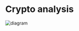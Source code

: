 # Crypto analysis
![diagram](https://user-images.githubusercontent.com/32875227/137445868-b1372158-71f4-4eed-966c-06d8c7c0bfa3.jpg)


